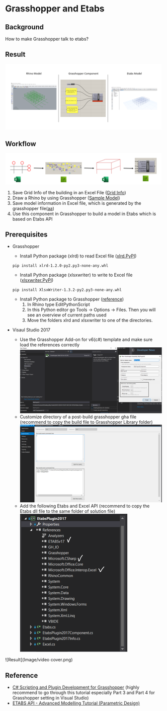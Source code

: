 # Grasshopper and Etabs
## Background
   How to make Grasshopper talk to etabs?

## Result
![Result](Image/Result.png)

## Workflow
![Workflow](Image/Workflow.png)
1. Save Grid Info of the building in an Excel File ([Grid Info](Grasshopper))
2. Draw a Rhino by using Grasshopper ([Sample Model](Grasshopper))
3. Save model information in Excel file, which is generated by the grasshopper file([aa](Grasshopper))
4. Use this component in Grasshopper to build a model in Etabs which is based on Etabs API


## Prerequisites
* Grasshopper
   * Install Python package (xlrd) to read Excel file ([xlrd.PyPI](https://pypi.org/project/xlrd/#files))
   ~~~~
   pip install xlrd-1.2.0-py2.py3-none-any.whl
   ~~~~
   * Install Python package (xlsxwriter) to write to Excel file ([xlsxwriter.PyPI](https://pypi.org/project/XlsxWriter/))
   ~~~~
   pip install XlsxWriter-1.3.2-py2.py3-none-any.whl
   ~~~~ 
   * Install Python package to Grasshopper ([reference](https://www.grasshopper3d.com/forum/topics/excel-gh-python?page=1&commentId=2985220%3AComment%3A958282&x=1#2985220Comment958282))
     1. In Rhino type EditPythonScript
     2. In this Python editor go Tools -> Options -> Files. Then you will see an overview of current paths used
     3. Move the folders xlrd and xlsxwriter to one of the directories.
  
   
* Visaul Studio 2017
   * Use the Grasshopper Add-on for v6(c#) template and make sure load the references correctly
![Result](Image/Template.png)
   * Customize directory of a post-build grasshopper gha file (recommend to copy the build file to Grasshopper Library folder)
![Result](Image/directory.png)
   * Add the following Etabs and Excel API (recommend to copy the Etabs dll file to the same folder of solution file)
![Result](Image/reference.png)

![Result](Image/video cover.png)


## Reference
   * [C# Scripting and Plugin Development for Grasshopper](https://www.youtube.com/channel/UCUJgViAduAoRsf89ZtyF8dQ) (highly recommend to go through this tutorial especially Part 3 and Part 4 for Grasshopper setting in Visual Studio)
   * [ETABS API - Advanced Modelling Tutorial (Parametric Design)](https://www.youtube.com/watch?v=wArOhT8czc4)
   
      
